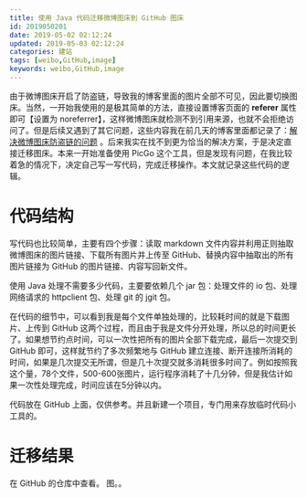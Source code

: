```yaml
---
title: 使用 Java 代码迁移微博图床到 GitHub 图床
id: 2019050201
date: 2019-05-02 02:12:24
updated: 2019-05-03 02:12:24
categories: 建站
tags: [weibo,GitHub,image]
keywords: weibo,GitHub,image
---
```



由于微博图床开启了防盗链，导致我的博客里面的图片全部不可见，因此要切换图床。当然，一开始我使用的是极其简单的方法，直接设置博客页面的 **referer** 属性即可【设置为 noreferrer】，这样微博图床就检测不到引用来源，也就不会拒绝访问了。但是后续又遇到了其它问题，这些内容我在前几天的博客里面都记录了：[解决微博图床防盗链的问题](https://www.playpi.org/2019042701.html) 。后来我实在找不到更为恰当的解决方案，于是决定直接迁移图床。本来一开始准备使用 PicGo 这个工具，但是发现有问题，在我比较着急的情况下，决定自己写一写代码，完成迁移操作。本文就记录这些代码的逻辑。


<!-- more -->


# 代码结构


写代码也比较简单，主要有四个步骤：读取 markdown 文件内容并利用正则抽取微博图床的图片链接、下载所有图片并上传至 GitHub、替换内容中抽取出的所有图片链接为 GitHub 的图片链接、内容写回新文件。

使用 Java 处理不需要多少代码，主要要依赖几个 jar 包：处理文件的 io 包、处理网络请求的 httpclient 包、处理 git 的 jgit 包。

在代码的细节中，可以看到我是每个文件单独处理的，比较耗时间的就是下载图片、上传到 GitHub 这两个过程，而且由于我是文件分开处理，所以总的时间更长了。如果想节约点时间，可以一次性把所有的图片全部下载完成，最后一次提交到 GitHub 即可，这样就节约了多次频繁地与 GitHub 建立连接、断开连接所消耗的时间，如果是几次提交无所谓，但是几十次提交就多消耗很多时间了。例如按照我这个量，78个文件，500-600张图片，运行程序消耗了十几分钟，但是我估计如果一次性处理完成，时间应该在5分钟以内。

代码放在 GitHub 上面，仅供参考。并且新建一个项目，专门用来存放临时代码小工具的。


# 迁移结果


在 GitHub 的仓库中查看。
图。。


